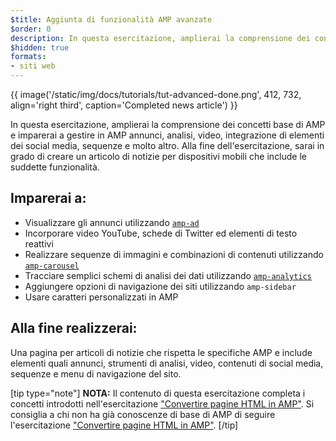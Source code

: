 ```yaml
---
$title: Aggiunta di funzionalità AMP avanzate
$order: 0
description: In questa esercitazione, amplierai la comprensione dei concetti base di AMP e imparerai a gestire in AMP annunci, analisi, video, integrazione di elementi dei social media, sequenze e molto altro.
$hidden: true
formats:
- siti web
---
```


{{ image('/static/img/docs/tutorials/tut-advanced-done.png', 412, 732, align='right third', caption='Completed news article') }}

In questa esercitazione, amplierai la comprensione dei concetti base di AMP e imparerai a gestire in AMP annunci, analisi, video, integrazione di elementi dei social media, sequenze e molto altro. Alla fine dell'esercitazione, sarai in grado di creare un articolo di notizie per dispositivi mobili che include le suddette funzionalità.

## Imparerai a:

- Visualizzare gli annunci utilizzando [`amp-ad`](../../../../documentation/components/reference/amp-ad.md)
- Incorporare video YouTube, schede di Twitter ed elementi di testo reattivi
- Realizzare sequenze di immagini e combinazioni di contenuti utilizzando [`amp-carousel`](../../../../documentation/components/reference/amp-carousel.md)
- Tracciare semplici schemi di analisi dei dati utilizzando [`amp-analytics`](../../../../documentation/components/reference/amp-analytics.md)
- Aggiungere opzioni di navigazione dei siti utilizzando <a><code>amp-sidebar</code></a>
- Usare caratteri personalizzati in AMP

## Alla fine realizzerai:

Una pagina per articoli di notizie che rispetta le specifiche AMP e include elementi quali annunci, strumenti di analisi, video, contenuti di social media, sequenze e menu di navigazione del sito.

[tip type="note"] **NOTA:** Il contenuto di questa esercitazione completa i concetti introdotti nell'esercitazione ["Convertire pagine HTML in AMP"](../../../../documentation/guides-and-tutorials/start/converting/index.md). Si consiglia a chi non ha già conoscenze di base di AMP di seguire l'esercitazione ["Convertire pagine HTML in AMP"](../../../../documentation/guides-and-tutorials/start/converting/index.md). [/tip]
